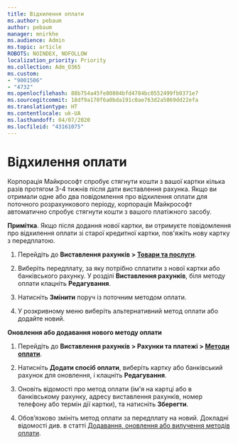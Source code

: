 ```yaml
---
title: Відхилення оплати
ms.author: pebaum
author: pebaum
manager: mnirkhe
ms.audience: Admin
ms.topic: article
ROBOTS: NOINDEX, NOFOLLOW
localization_priority: Priority
ms.collection: Adm_O365
ms.custom:
- "9001506"
- "4732"
ms.openlocfilehash: 88b754a45fe80804bfd4784bc0552499fb0371e7
ms.sourcegitcommit: 18df9a170f6a0bda191c0ae763d2a5069dd22efa
ms.translationtype: HT
ms.contentlocale: uk-UA
ms.lasthandoff: 04/07/2020
ms.locfileid: "43161075"
---
```

# <a name="your-payment-was-declined"></a>Відхилення оплати

Корпорація Майкрософт спробує стягнути кошти з вашої картки кілька разів протягом 3-4 тижнів після дати виставлення рахунка.  Якщо ви отримали одне або два повідомлення про відхилення оплати для поточного розрахункового періоду, корпорація Майкрософт автоматично спробує стягнути кошти з вашого платіжного засобу.  

**Примітка**. Якщо після додання нової картки, ви отримуєте повідомлення про відхилення оплати зі старої кредитної картки, пов'яжіть нову картку з передплатою.

1. Перейдіть до **Виставлення рахунків > [Товари та послуги](https://go.microsoft.com/fwlink/p/?linkid=842054)**.

2. Виберіть передплату, за яку потрібно сплатити з нової картки або банківського рахунку. У розділі **Виставлення рахунків**, біля методу оплати клацніть **Редагування**.

3. Натисніть **Змінити** поруч із поточним методом оплати.

4. У розкривному меню виберіть альтернативний метод оплати або додайте новий.

**Оновлення або додавання нового методу оплати**

1. Перейдіть до **Виставлення рахунків > Рахунки та платежі > [Методи оплати](https://go.microsoft.com/fwlink/p/?linkid=2018806)**.

2. Натисніть **Додати спосіб оплати**, виберіть картку або банківський рахунок для оновлення, і клацніть **Редагування**.

3. Оновіть відомості про метод оплати (ім'я на картці або в банківському рахунку, адресу виставлення рахунків, номер телефону або термін дії картки), та натисніть **Зберегти**.

4. Обов’язково змініть метод оплати за передплату на новий. Докладні відомості див. в статті [Додавання, оновлення або вилучення методів оплати](https://go.microsoft.com/fwlink/?linkid=2118133). 
